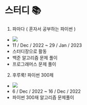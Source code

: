 # 스터디  📚
1. 파마다 ( 혼자서 공부하는 파이썬 ) 
- <a href="https://www.notion.so/51dde3e634314ffc999c7c31c2413e7b?pvs=4" target="_blank"><img src="https://img.shields.io/badge/Notion-000000?style=flat-square&logo=Notion&logoColor=white"/></a>
- 11 / Dec / 2022 ~ 29 / Jan / 2023 
- 스터디장으로 활동
- 백준 알고리즘 문제 풀이 
- 프로그래머스 문제 풀이 

2. 후루룩! 파이썬 300제
- <a href="https://www.notion.so/300-123b047b8c4f46afb1c3f491cb07dd7b?pvs=4" target="_blank"><img src="https://img.shields.io/badge/Notion-000000?style=flat-square&logo=Notion&logoColor=white"/></a>
- 6 / Dec / 2022 ~ 16 / Dec / 2022
- 파이썬 300재 알고리즘 문제풀이 
